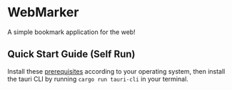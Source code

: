 # WebMarker

A simple bookmark application for the web!

## Quick Start Guide (Self Run)
Install these [prerequisites](https://tauri.app/v1/guides/getting-started/prerequisites) according to your operating system, then install the tauri CLI by running `cargo run tauri-cli` in your terminal.